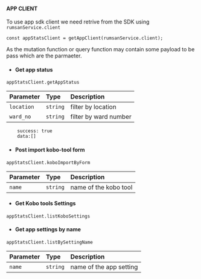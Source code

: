 #### APP CLIENT

To use app sdk client we need retrive from the SDK using `rumsanService.client`

```
const appStatsClient = getAppClient(rumsanService.client);

```

As the mutation function or query function may contain some payload to be pass which are the parmaeter.

- #### Get app status

```
appStatsClient.getAppStatus
```

| Parameter  | Type     | Description           |
| :--------- | :------- | :-------------------- |
| `location` | `string` | filter by location    |
| `ward_no`  | `string` | filter by ward number |

```
    success: true
    data:[]
```

- #### Post import kobo-tool form

```
appStatsClient.koboImportByForm
```

| Parameter | Type     | Description           |
| :-------- | :------- | :-------------------- |
| `name`    | `string` | name of the kobo tool |

- #### Get Kobo tools Settings

```
appStatsClient.listKoboSettings
```

- #### Get app settings by name

```
appStatsClient.listBySettingName
```

| Parameter | Type     | Description             |
| :-------- | :------- | :---------------------- |
| `name`    | `string` | name of the app setting |
